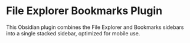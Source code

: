 # File Explorer Bookmarks Plugin

This Obsidian plugin combines the File Explorer and Bookmarks sidebars into a single stacked sidebar, optimized for mobile use.
